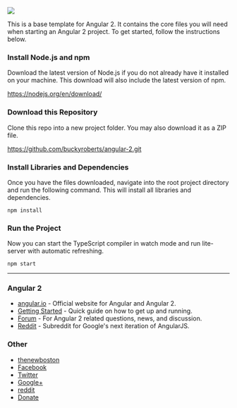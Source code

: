 ![](http://i.imgur.com/kzp3jIf.png)

This is a base template for Angular 2. It contains the core files you will need when starting an Angular 2 project.
To get started, follow the instructions below.

### Install Node.js and npm

Download the latest version of Node.js if you do not already have it installed on your machine. This download will also
include the latest version of npm.

https://nodejs.org/en/download/

### Download this Repository

Clone this repo into a new project folder. You may also download it as a ZIP file.

https://github.com/buckyroberts/angular-2.git

### Install Libraries and Dependencies

Once you have the files downloaded, navigate into the root project directory and run the following command. This will
install all libraries and dependencies.

`npm install`

### Run the Project

Now you can start the TypeScript compiler in watch mode and run lite-server with automatic refreshing.

`npm start`

***

### Angular 2

- [angular.io](https://angular.io/) - Official website for Angular and Angular 2.
- [Getting Started](https://angular.io/docs/ts/latest/quickstart.html) - Quick guide on how to get up and running.
- [Forum](https://thenewboston.com/forum/category.php?id=111) - For Angular 2 related questions, news, and discussion.
- [Reddit](https://www.reddit.com/r/Angular2/) - Subreddit for Google's next iteration of AngularJS.

### Other

- [thenewboston](https://thenewboston.com/)
- [Facebook](https://www.facebook.com/TheNewBoston-464114846956315/)
- [Twitter](https://twitter.com/bucky_roberts)
- [Google+](https://plus.google.com/+BuckyRoberts)
- [reddit](https://www.reddit.com/r/thenewboston/)
- [Donate](https://www.patreon.com/thenewboston)